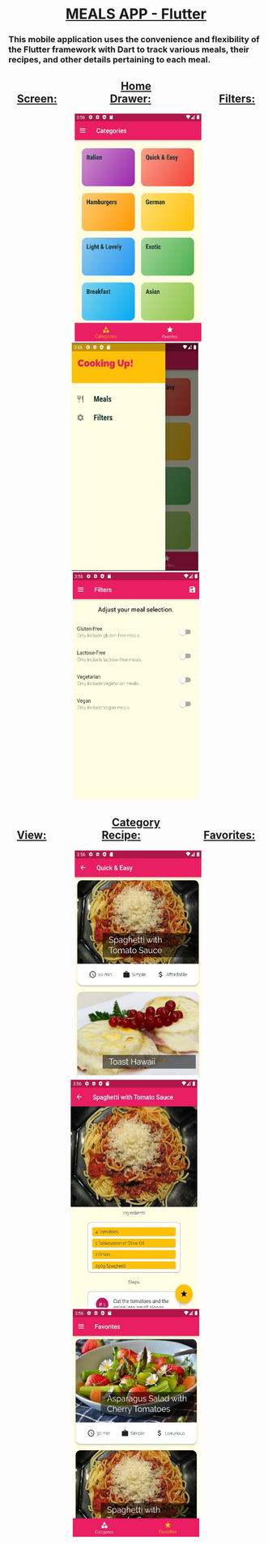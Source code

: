 # <div align="center"> <ins><strong>MEALS APP - Flutter</strong></ins> </div>
### This mobile application uses the convenience and flexibility of the Flutter framework with Dart to track various meals, their recipes, and other details pertaining to each meal.

## <div align="center"><ins>Home Screen:</ins>                     <ins>Drawer:</ins>                           <ins>Filters:</ins></div>
<div align="center">    <img src = "https://github.com/BrandonScanlon/Meals_App/blob/master/images/Meals%20App%201.jpg" width="250" height="450"/>  <img src = "https://github.com/BrandonScanlon/Meals_App/blob/master/images/Meals%20App%202.jpg" width="250" height="450"/>  <img src ="https://github.com/BrandonScanlon/Meals_App/blob/master/images/Meals%20App%203.jpg" width="250" height="450"/> </div>

## <div align="center"><ins>Category View:</ins>                      <ins>Recipe:</ins>                         <ins>Favorites:</ins></div>
<div align="center">    <img src = "https://github.com/BrandonScanlon/Meals_App/blob/master/images/Meals%20App%204.jpg" width="250" height="450"/>  <img src = "https://github.com/BrandonScanlon/Meals_App/blob/master/images/Meals%20App%205.jpg" width="250" height="450"/>  <img src = "https://github.com/BrandonScanlon/Meals_App/blob/master/images/Meals%20App%206.jpg" width="250" height="450"/> </div>
